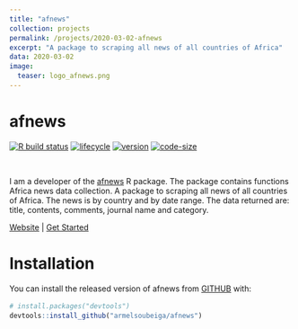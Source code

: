 ```yaml
---
title: "afnews"
collection: projects
permalink: /projects/2020-03-02-afnews
excerpt: "A package to scraping all news of all countries of Africa"
data: 2020-03-02
image:
  teaser: logo_afnews.png
---
```


# afnews

<!-- badges: start -->
[![R build status](https://github.com/armelsoubeiga/afnews/workflows/R-CMD-check/badge.svg)](https://github.com/armelsoubeiga/afnews/actions)
[![lifecycle](https://img.shields.io/badge/lifecycle-maturing-blue.svg)](https://www.tidyverse.org/lifecycle/#maturing)
[![version](https://img.shields.io/github/tag/armelsoubeiga/afnews.svg)](https://github.com/armelsoubeiga/afnews/releases)
[![code-size](https://img.shields.io/github/languages/code-size/armelsoubeiga/afnews.svg)](https://github.com/armelsoubeiga/afnews)
<!-- badges: end -->

<div align="center>

<img src="https://raw.githubusercontent.com/armelsoubeiga/afnews/master/logo.png" height="120px" />
<br />

I am a developer of the [afnews](https://github.com/armelsoubeiga/afnews) R package. The package contains functions Africa news data collection. A package to scraping all news of all countries of Africa. The news is by country and by date range. The data returned are: title, contents, comments, journal name and category. 

[Website](https://armelsoubeiga.github.io/afnews) | [Get Started](https://armelsoubeiga.github.io/afnews/get-started.html)

</div>


# Installation

You can install the released version of afnews from [GITHUB](https://github.com/armelsoubeiga/afnews/) with:

``` r
# install.packages("devtools")
devtools::install_github("armelsoubeiga/afnews")
```
